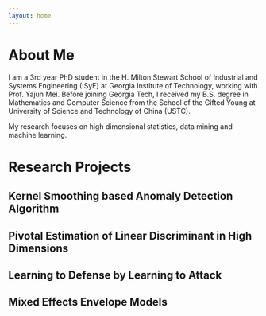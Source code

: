 ```yaml
---
layout: home
---
```


# About Me

I am a 3rd year PhD student in the H. Milton Stewart School of Industrial and Systems Engineering (ISyE) at Georgia Institute of Technology, working with Prof. Yajun Mei. Before joining Georgia Tech, I received my B.S. degree in Mathematics and Computer Science from the School of the Gifted Young at University of Science and Technology of China (USTC).

My research focuses on high dimensional statistics, data mining and machine learning. 

# Research Projects

## Kernel Smoothing based Anomaly Detection Algorithm

## Pivotal Estimation of Linear Discriminant in High Dimensions

## Learning to Defense by Learning to Attack

## Mixed Effects Envelope Models

<!---
your comment goes here
and here
### Markdown
  Markdown is a lightweight and easy-to-use syntax for styling your writing. It includes conventions for
  ```markdown
  Syntax highlighted code block
  # Header 1
  ## Header 2
  ### Header 3
  - Bulleted
  - List
  1. Numbered
  2. List
  **Bold** and _Italic_ and `Code` text
  [Link](url) and ![Image](src)
  ```
  For more details see [GitHub Flavored Markdown](https://guides.github.com/features/mastering-markdown/).
  ### Jekyll Themes
  Your Pages site will use the layout and styles from the Jekyll theme you have selected in your [repository settings](https://github.com/YuyangShi/yuyangshi.github.io/settings). The name of this theme is saved in the Jekyll `_config.yml` configuration file.
  ### Support or Contact
  Having trouble with Pages? Check out our [documentation](https://docs.github.com/categories/github-pages-basics/) or [contact support](https://github.com/contact) and we’ll help you sort it out.
 --->

